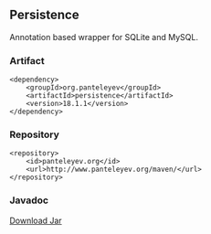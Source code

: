 ## Persistence

Annotation based wrapper for SQLite and MySQL.

### Artifact

```
<dependency>
    <groupId>org.panteleyev</groupId>
    <artifactId>persistence</artifactId>
    <version>18.1.1</version>
</dependency>
```

### Repository

```
<repository>
    <id>panteleyev.org</id>
    <url>http://www.panteleyev.org/maven/</url>
</repository>
```                

### Javadoc

[Download Jar](http://www.panteleyev.org/maven/org/panteleyev/persistence/18.1.1/persistence-18.1.1-javadoc.jar)
